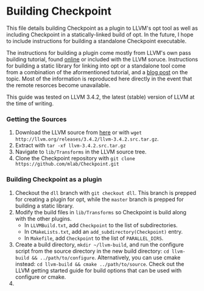 # Building Checkpoint #

This file details building Checkpoint as a plugin to LLVM's opt tool as well as
including Checkpoint in a statically-linked build of opt. In the future, I hope
to include instructions for building a standalone Checkpoint executable.

The instructions for building a plugin come mostly from LLVM's own pass building
tutorial, found [online](http://llvm.org/docs/WritingAnLLVMPass.html) or
included with the LLVM soruce. Instructions for building a static library for
linking into opt or a standalone tool come from a combination of the
aformentioned tutorial, and a [blog post](http://tinyurl.com/7akkcbc) on the
topic. Most of the information is reproduced here directly in the event that the
remote resorces become unavailable.

This guide was tested on LLVM 3.4.2, the latest (stable) version of LLVM at the
time of writing.

### Getting the Sources ###

1. Download the LLVM source from [here](http://llvm.org/releases/download.html)
or with `wget http://llvm.org/releases/3.4.2/llvm-3.4.2.src.tar.gz`.
2. Extract with `tar -xf llvm-3.4.2.src.tar.gz`
3. Navigate to `lib/Transforms` in the LLVM source tree.
4. Clone the Checkpoint repository with
`git clone https://github.com/mlab/Checkpoint.git`

### Building Checkpoint as a plugin ###

1. Checkout the `dll` branch with `git checkout dll`. This branch is prepped
for creating a plugin for opt, while the `master` branch is prepped for building
a static library.
2. Modify the build files in `lib/Transforms` so Checkpoint is build along with
the other plugins.
    * In `LLVMBuild.txt`, add `Checkpoint` to the list of subdirectories.
    * In `CMakeLists.txt`, add an `add_subdirectory(Checkpoint)` entry.
    * In `Makefile`, add `Checkpoint` to the list of `PARALLEL_DIRS`.
3. Create a build directory, `mkdir ~/llvm-build`, and run the configure script
from the source directory in the new build directory:
`cd llvm-build && ../path/to/configure`.  Alternatively, you can use cmake
instead: `cd llvm-build && cmake ../path/to/source`. Check out the LLVM getting
started guide for build options that can be used with configure or cmake.
4. 

